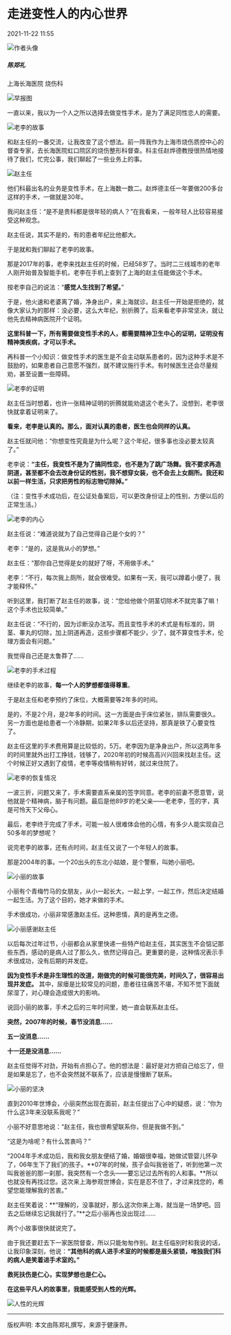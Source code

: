 # 走进变性人的内心世界

2021-11-22 11:55

![作者头像](https://ucenter.cn-healthcare.com/upload/image/headImages/20200430/b99ef682-e90d-45d6-b0de-144456f0f72f.png) 
##### 陈郑礼

上海长海医院 烧伤科 

![早报图](//www.cn-healthcare.com//skin/jkj/images/touxiang.png) 

一直以来，我以为一个人之所以选择去做变性手术，是为了满足同性恋人的需要。

![老李的故事](http://files.cn-healthcare.com/upload/20211122/wximg/72721637536140595)

和赵主任的一番交流，让我改变了这个想法。前一阵我作为上海市烧伤质控中心的督查专家，去长海医院虹口院区的烧伤整形科督查。科主任赵烨德教授很热情地接待了我们，忙完公事，我们聊起了一些业务上的事。

![赵主任](http://files.cn-healthcare.com/upload/20211122/wximg/99701637536140813)

他们科最出名的业务是变性手术，在上海数一数二。赵烨德主任一年要做200多台这样的手术，一做就是30年。

我问赵主任：“是不是贵科都是很年轻的病人？”在我看来，一般年轻人比较容易接受这种观念。

赵主任说，其实不是的，有的患者年纪比他都大。

于是就和我们聊起了老李的故事。

那是2017年的事，老李来找赵主任的时候，已经58岁了。当时二三线城市的老年人刚开始普及智能手机，老李在手机上查到了上海的赵主任能做这个手术。

按老李自己的说法：“**感觉人生找到了希望。**”

于是，他火速和老婆离了婚，净身出户，来上海就诊。赵主任一开始是拒绝的，就像大家认为的那样：没必要，这么大年纪，别折腾了。后来看老李非常坚决，就让他先去精神病医院开个证明。

**这里科普一下，所有需要做变性手术的人，都需要精神卫生中心的证明，证明没有精神类疾病，才可以手术。**

再科普一个小知识：做变性手术的医生是不会主动联系患者的，因为这种手术是不鼓励的，如果患者自己意愿不强烈，就不建议施行手术。有时候医生还会尽量规劝，甚至设置一些障碍。

![老李的证明](http://files.cn-healthcare.com/upload/20211122/wximg/89441637536141542)

赵主任当时想着，也许一张精神证明的折腾就能劝退这个老头了。没想到，老李很快就拿着证明来了。

**看来，老李是认真的。那么，面对认真的患者，医生也会同样的认真。**

赵主任就问他：“你想变性究竟是为什么呢？这个年纪，很多事也没必要太较真了。”

老李说：**“主任，我变性不是为了搞同性恋，也不是为了跳广场舞。我不要求再造阴道，甚至都不会去改身份证的性别，我不想穿女装，也不会去上女厕所。我还和以前一样生活，只求把男性的标志物切除掉。”**

（注：变性手术成功后，在公证处备案后，可以更改身份证上的性别，方便以后的正常生活。）

![老李的内心](http://files.cn-healthcare.com/upload/20211122/wximg/91701637536142013)

赵主任说：“难道说就为了自己觉得自己是个女的？”

老李：“是的，这是我从小的梦想。”

赵主任：“那你自己觉得是女的就好了呀，不用做手术。”

老李：“不行，每次我上厕所，就会很难受。如果有一天，我可以蹲着小便了，我才能释怀。”

听到这里，我打断了赵主任的故事，说：“您给他做个阴茎切除术不就完事了嘛！这个手术也比较简单。”

赵主任说：“不行的，因为诊断没办法写。而且变性手术的术式是有标准的，阴茎、睾丸的切除，加上阴道再造，这些步骤都不能少，少了，就不算变性手术，伦理方面会有问题。”

我觉得自己还是太鲁莽了……

![老李的手术过程](http://files.cn-healthcare.com/upload/20211122/wximg/29171637536142855)

继续老李的故事，**每一个人的梦想都值得尊重**。

于是赵主任和老李预约了床位，大概需要等2年多的时间。

是的，不是2个月，是2年多的时间。这一方面是由于床位紧张，排队需要很久。另一方面也是给患者一个冷静期，如果2年多以后还坚持，那真是铁了心要变性了。

赵主任这里的手术费用算是比较低的，5万。老李因为是净身出户，所以这两年多的时间里就外出打工挣钱，钱够了，2020年初的时候高高兴兴回来找赵主任。这个时候正好又遇到了疫情，老李等疫情稍有好转，就过来住院了。

![老李的恢复情况](http://files.cn-healthcare.com/upload/20211122/wximg/92171637536143082)

一波三折，问题又来了，手术需要直系亲属的签字同意。老李的前妻不愿意管，说他就是个精神病，脑子有问题。最后是他89岁的老父亲——老老李，签的字，真是可怜天下父母心。

最后，老李终于完成了手术，可能一般人很难体会他的心情，有多少人能实现自己50多年的梦想呢？

说完老李的故事，还有点时间，赵主任又说了一个年轻人的故事。

那是2004年的事。一个20出头的东北小姑娘，是个警察，叫她小丽吧。

![小丽的故事](http://files.cn-healthcare.com/upload/20211122/wximg/78491637536144191)

小丽有个青梅竹马的女朋友，从小一起长大，一起上学，一起工作，然后决定结婚一起生活。为了这个目的，她才来做的手术。

手术很成功，小丽非常感激赵主任。这种恩情，真的是再生之德。

![小丽感谢赵主任](http://files.cn-healthcare.com/upload/20211122/wximg/33461637536144482)

以后每次过年过节，小丽都会从家里快递一些特产给赵主任，其实医生不会惦记那些东西，感动的是病人过了那么久，依然记得自己。更重要的是，这种情况表示手术很成功，没有后期的并发症。

**因为变性手术是非生理性的改道，刚做完的时候可能很完美，时间久了，很容易出现并发症。** 其中，尿瘘是比较常见的问题，患者往往痛苦不堪，不知不觉下面就尿湿了，对心理会造成很大的影响。

说回小丽的故事，手术之后的三年时间里，她一直会联系赵主任。

**突然，2007年的时候，春节没消息……**

**五一没消息……**

**十一还是没消息……**

赵主任觉得不对劲，开始有点担心了。他的想法是：最好是对方把自己给忘了，但是如果是忘了，也不会突然就不联系了，应该是慢慢断了联系。

![小丽的坚决](http://files.cn-healthcare.com/upload/20211122/wximg/44391637536145667)

直到2010年世博会，小丽突然出现在面前，赵主任提出了心中的疑惑，说：“你为什么这3年来没联系我呢？”

小丽不好意思地说：“赵主任，我也很希望联系你，但是我做不到。”

“这是为啥呢？有什么苦衷吗？”

“2004年手术成功后，我和我女朋友便结了婚，婚姻很幸福，她做试管婴儿怀孕了，06年生下了我们的孩子。**07年的时候，孩子会叫我爸爸了，听到他第一次叫我爸爸的那一刹那，我突然有一个念头——要忘记过去所有的人和事。**所以也就没有再找过您。这次来上海参观世博会，实在是忍不住了，才过来找您的，希望您能理解我的苦衷。”

赵主任笑着说：**“理解的，没事就好，那么这次你来上海，就当是一场梦吧。回去之后继续忘记我就行了。”**之后小丽再也没出现过……

两个小故事很快就说完了。

由于我还要赶去下一家医院督查，所以只能匆匆作别。赵主任临别时和我说的话，让我印象深刻，他说：**“其他科的病人进手术室的时候都是眉头紧锁，唯独我们科的病人是笑着进手术室的。”**

**救死扶伤是仁心，实现梦想也是仁心。**

**在这些平凡人的故事里，我能感受到人性的光辉。**

![人性的光辉](http://files.cn-healthcare.com/upload/20211122/wximg/98821637536146025)

---

版权声明: 本文由陈郑礼撰写，来源于健康界。